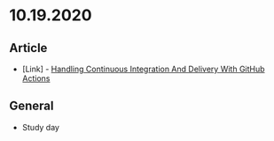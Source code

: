 # 10.19.2020

## Article

- \[Link\] - [Handling Continuous Integration And Delivery With GitHub Actions](https://www.smashingmagazine.com/2020/10/handling-continuous-integration-delivery-github-actions/)

## General

- Study day
